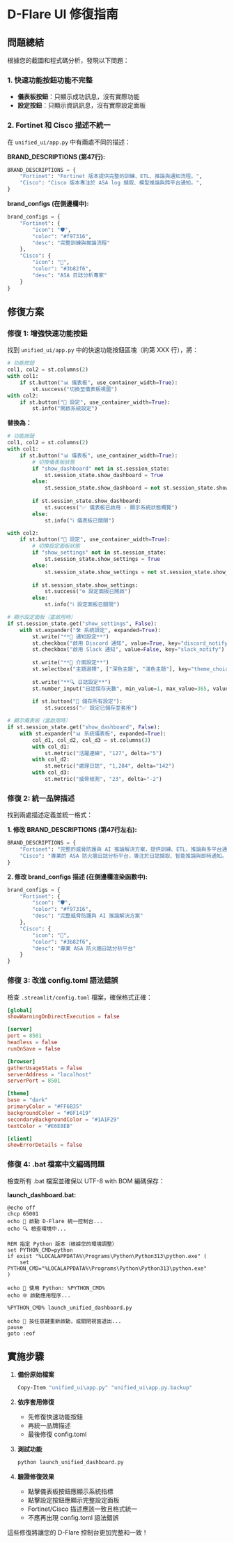 # D-Flare UI 修復指南

## 問題總結

根據您的截圖和程式碼分析，發現以下問題：

### 1. 快速功能按鈕功能不完整
- **儀表板按鈕**：只顯示成功訊息，沒有實際功能
- **設定按鈕**：只顯示資訊訊息，沒有實際設定面板

### 2. Fortinet 和 Cisco 描述不統一
在 `unified_ui/app.py` 中有兩處不同的描述：

**BRAND_DESCRIPTIONS (第47行):**
```python
BRAND_DESCRIPTIONS = {
    "Fortinet": "Fortinet 版本提供完整的訓練、ETL、推論與通知流程。",
    "Cisco": "Cisco 版本專注於 ASA log 擷取、模型推論與跨平台通知。",
}
```

**brand_configs (在側邊欄中):**
```python
brand_configs = {
    "Fortinet": {
        "icon": "🛡️",
        "color": "#f97316",
        "desc": "完整訓練與推論流程"
    },
    "Cisco": {
        "icon": "📡", 
        "color": "#3b82f6",
        "desc": "ASA 日誌分析專家"
    }
}
```

## 修復方案

### 修復 1: 增強快速功能按鈕

找到 `unified_ui/app.py` 中的快速功能按鈕區塊（約第 XXX 行），將：

```python
# 功能按鈕
col1, col2 = st.columns(2)
with col1:
    if st.button("📊 儀表板", use_container_width=True):
        st.success("切換至儀表板視圖")
with col2:
    if st.button("🔧 設定", use_container_width=True):
        st.info("開啟系統設定")
```

**替換為：**

```python
# 功能按鈕
col1, col2 = st.columns(2)
with col1:
    if st.button("📊 儀表板", use_container_width=True):
        # 切換儀表板狀態
        if "show_dashboard" not in st.session_state:
            st.session_state.show_dashboard = True
        else:
            st.session_state.show_dashboard = not st.session_state.show_dashboard
        
        if st.session_state.show_dashboard:
            st.success("✅ 儀表板已啟用 - 顯示系統狀態概覽")
        else:
            st.info("ℹ️ 儀表板已關閉")

with col2:
    if st.button("🔧 設定", use_container_width=True):
        # 切換設定面板狀態
        if "show_settings" not in st.session_state:
            st.session_state.show_settings = True
        else:
            st.session_state.show_settings = not st.session_state.show_settings
        
        if st.session_state.show_settings:
            st.success("⚙️ 設定面板已開啟")
        else:
            st.info("ℹ️ 設定面板已關閉")

# 顯示設定面板（當啟用時）
if st.session_state.get("show_settings", False):
    with st.expander("🛠️ 系統設定", expanded=True):
        st.write("**🔔 通知設定**")
        st.checkbox("啟用 Discord 通知", value=True, key="discord_notify")
        st.checkbox("啟用 Slack 通知", value=False, key="slack_notify")
        
        st.write("**🎨 介面設定**")
        st.selectbox("主題選擇", ["深色主題", "淺色主題"], key="theme_choice")
        
        st.write("**🔍 日誌設定**")
        st.number_input("日誌保存天數", min_value=1, max_value=365, value=30, key="log_retention")
        
        if st.button("💾 儲存所有設定"):
            st.success("✅ 設定已儲存並套用")

# 顯示儀表板（當啟用時）
if st.session_state.get("show_dashboard", False):
    with st.expander("📊 系統儀表板", expanded=True):
        col_d1, col_d2, col_d3 = st.columns(3)
        with col_d1:
            st.metric("活躍連線", "127", delta="5")
        with col_d2:
            st.metric("處理日誌", "1,284", delta="142")
        with col_d3:
            st.metric("威脅檢測", "23", delta="-2")
```

### 修復 2: 統一品牌描述

找到兩處描述定義並統一格式：

**1. 修改 BRAND_DESCRIPTIONS (第47行左右):**
```python
BRAND_DESCRIPTIONS = {
    "Fortinet": "完整的威脅防護與 AI 推論解決方案，提供訓練、ETL、推論與多平台通知流程。",
    "Cisco": "專業的 ASA 防火牆日誌分析平台，專注於日誌擷取、智能推論與即時通知。",
}
```

**2. 修改 brand_configs 描述 (在側邊欄渲染函數中):**
```python
brand_configs = {
    "Fortinet": {
        "icon": "🛡️",
        "color": "#f97316",
        "desc": "完整威脅防護與 AI 推論解決方案"
    },
    "Cisco": {
        "icon": "📡",
        "color": "#3b82f6", 
        "desc": "專業 ASA 防火牆日誌分析平台"
    }
}
```

### 修復 3: 改進 config.toml 語法錯誤

檢查 `.streamlit/config.toml` 檔案，確保格式正確：

```toml
[global]
showWarningOnDirectExecution = false

[server]
port = 8501
headless = false
runOnSave = false

[browser]
gatherUsageStats = false
serverAddress = "localhost"
serverPort = 8501

[theme]
base = "dark"
primaryColor = "#FF6B35"
backgroundColor = "#0F1419"
secondaryBackgroundColor = "#1A1F29"
textColor = "#E6E8EB"

[client]
showErrorDetails = false
```

### 修復 4: .bat 檔案中文編碼問題

檢查所有 .bat 檔案並確保以 UTF-8 with BOM 編碼保存：

**launch_dashboard.bat:**
```batch
@echo off
chcp 65001
echo 🚀 啟動 D-Flare 統一控制台...
echo 🔍 檢查環境中...

REM 指定 Python 版本（根據您的環境調整）
set PYTHON_CMD=python
if exist "%LOCALAPPDATA%\Programs\Python\Python313\python.exe" (
    set PYTHON_CMD="%LOCALAPPDATA%\Programs\Python\Python313\python.exe"
)

echo 📂 使用 Python: %PYTHON_CMD%
echo 🌐 啟動應用程序...

%PYTHON_CMD% launch_unified_dashboard.py

echo 🔄 按任意鍵重新啟動，或關閉視窗退出...
pause
goto :eof
```

## 實施步驟

1. **備份原始檔案**
   ```bash
   Copy-Item "unified_ui\app.py" "unified_ui\app.py.backup"
   ```

2. **依序套用修復**
   - 先修復快速功能按鈕
   - 再統一品牌描述  
   - 最後修復 config.toml

3. **測試功能**
   ```bash
   python launch_unified_dashboard.py
   ```

4. **驗證修復效果**
   - 點擊儀表板按鈕應顯示系統指標
   - 點擊設定按鈕應顯示完整設定面板
   - Fortinet/Cisco 描述應該一致且格式統一
   - 不應再出現 config.toml 語法錯誤

這些修復將讓您的 D-Flare 控制台更加完整和一致！